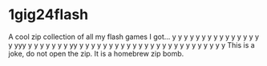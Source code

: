 # 1gig24flash
A cool zip collection of all my flash games I got...
y
y
y
y
y
y
y
y
y
y
y
y
y
y
y
y
yyy
y
y
y
y
y
y
y
yy
y
y
y
y
y
y
y
y
y
y
y
y
y
y
y
y
y
y
y
y
y
y
y
y
y
This is a joke, do not open the zip. It is a homebrew zip bomb.

